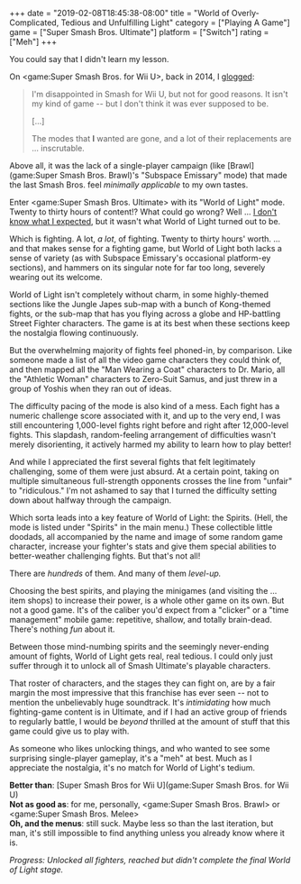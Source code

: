 +++
date = "2019-02-08T18:45:38-08:00"
title = "World of Overly-Complicated, Tedious and Unfulfilling Light"
category = ["Playing A Game"]
game = ["Super Smash Bros. Ultimate"]
platform = ["Switch"]
rating = ["Meh"]
+++

You could say that I didn't learn my lesson.

On <game:Super Smash Bros. for Wii U>, back in 2014, I [glogged]($SiteBaseURL$2014/12/18/sm4sh-super-smoursh-brothers/):

> I'm disappointed in Smash for Wii U, but not for good reasons. It isn't my kind of game -- but I don't think it was ever supposed to be.
>
> [...]
>
> The modes that <b>I</b> wanted are gone, and a lot of their replacements are ... inscrutable.

Above all, it was the lack of a single-player campaign (like [Brawl](game:Super Smash Bros. Brawl)'s "Subspace Emissary" mode) that made the last Smash Bros. feel <i>minimally applicable</i> to my own tastes.

Enter <game:Super Smash Bros. Ultimate> with its "World of Light" mode.  Twenty to thirty hours of content!?  What could go wrong?  Well ... <a href="https://knowyourmeme.com/memes/i-don-t-know-what-i-expected">I don't know what I expected</a>, but it wasn't what World of Light turned out to be.

Which is fighting.  A lot, <i>a lot</i>, of fighting.  Twenty to thirty hours' worth.  ... and that makes sense for a fighting game, but World of Light both lacks a sense of variety (as with Subspace Emissary's occasional platform-ey sections), and hammers on its singular note for far too long, severely wearing out its welcome.

World of Light isn't completely without charm, in some highly-themed sections like the Jungle Japes sub-map with a bunch of Kong-themed fights, or the sub-map that has you flying across a globe and HP-battling Street Fighter characters.  The game is at its best when these sections keep the nostalgia flowing continuously.

But the overwhelming majority of fights feel phoned-in, by comparison.  Like someone made a list of all the video game characters they could think of, and then mapped all the "Man Wearing a Coat" characters to Dr. Mario, all the "Athletic Woman" characters to Zero-Suit Samus, and just threw in a group of Yoshis when they ran out of ideas.

The difficulty pacing of the mode is also kind of a mess.  Each fight has a numeric challenge score associated with it, and up to the very end, I was still encountering 1,000-level fights right before and right after 12,000-level fights.  This slapdash, random-feeling arrangement of difficulties wasn't merely disorienting, it actively harmed my ability to learn how to play better!

And while I appreciated the first several fights that felt legitimately challenging, some of them were just absurd.  At a certain point, taking on multiple simultaneous full-strength opponents crosses the line from "unfair" to "ridiculous."  I'm not ashamed to say that I turned the difficulty setting down about halfway through the campaign.

Which sorta leads into a key feature of World of Light: the Spirits.  (Hell, the mode is listed under "Spirits" in the main menu.)  These collectible little doodads, all accompanied by the name and image of some random game character, increase your fighter's stats and give them special abilities to better-weather challenging fights.  But that's not all!

There are <i>hundreds</i> of them.  And many of them <i>level-up.</i>

Choosing the best spirits, and playing the minigames (and visiting the ... item shops) to increase their power, is a whole other game on its own.  But not a good game.  It's of the caliber you'd expect from a "clicker" or a "time management" mobile game: repetitive, shallow, and totally brain-dead.  There's nothing <i>fun</i> about it.

Between those mind-numbing spirits and the seemingly never-ending amount of fights, World of Light gets real, real tedious.  I could only just suffer through it to unlock all of Smash Ultimate's playable characters.

That roster of characters, and the stages they can fight on, are by a fair margin the most impressive that this franchise has ever seen -- not to mention the unbelievably huge soundtrack.  It's <i>intimidating</i> how much fighting-game content is in Ultimate, and if I had an active group of friends to regularly battle, I would be <i>beyond</i> thrilled at the amount of stuff that this game could give us to play with.

As someone who likes unlocking things, and who wanted to see some surprising single-player gameplay, it's a "meh" at best.  Much as I appreciate the nostalgia, it's no match for World of Light's tedium.

<b>Better than</b>: [Super Smash Bros for Wii U](game:Super Smash Bros. for Wii U)  
<b>Not as good as</b>: for me, personally, <game:Super Smash Bros. Brawl> or <game:Super Smash Bros. Melee>  
<b>Oh, and the menus</b>: still suck.  Maybe less so than the last iteration, but man, it's still impossible to find anything unless you already know where it is.

<i>Progress: Unlocked all fighters, reached but didn't complete the final World of Light stage.</i>
